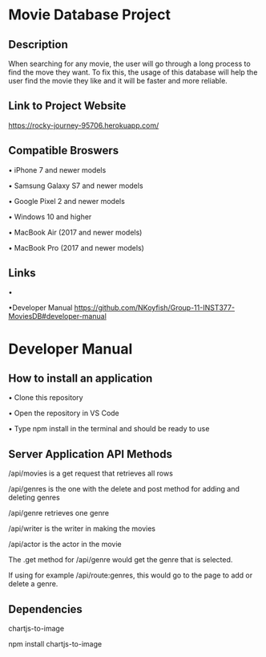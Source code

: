 # Movie Database Project

## Description
When searching for any movie, the user will go through a long process to find the move they want. To fix this,
the usage of this database will help the user find the movie they like and it will be faster and more reliable.


## Link to Project Website
https://rocky-journey-95706.herokuapp.com/

## Compatible Broswers
• iPhone 7 and newer models

• Samsung Galaxy S7 and newer models

• Google Pixel 2 and newer models

• Windows 10 and higher

• MacBook Air (2017 and newer models)

• MacBook Pro (2017 and newer models)

## Links
•

•Developer Manual https://github.com/NKoyfish/Group-11-INST377-MoviesDB#developer-manual

# Developer Manual

## How to install an application
• Clone this repository

• Open the repository in VS Code 

• Type npm install in the terminal and should be ready to use

## Server Application API Methods
/api/movies is a get request that retrieves all rows

/api/genres is the one with the delete and post method for adding and deleting genres

/api/genre retrieves one genre

/api/writer is the writer in making the movies

/api/actor is the actor in the movie

The .get method for /api/genre would get the genre that is selected.

If using for example /api/route:genres, this would go to the page to add or delete a genre.

## Dependencies
chartjs-to-image

npm install chartjs-to-image
